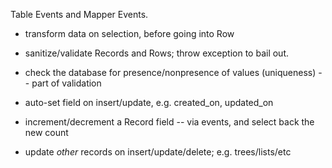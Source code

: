 Table Events and Mapper Events.

- transform data on selection, before going into Row

- sanitize/validate Records and Rows; throw exception to bail out.

- check the database for presence/nonpresence of values (uniqueness) -- part
  of validation

- auto-set field on insert/update, e.g. created_on, updated_on

- increment/decrement a Record field -- via events, and select back the new
  count

- update *other* records on insert/update/delete; e.g. trees/lists/etc
